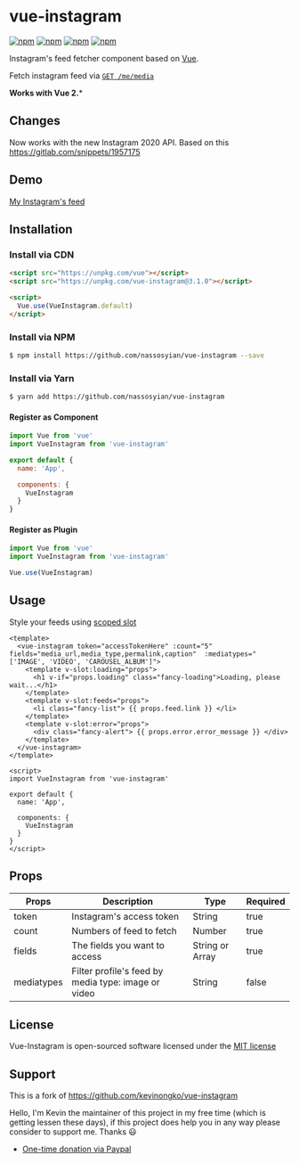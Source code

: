 # vue-instagram

[![npm](https://img.shields.io/npm/v/vue-instagram.svg)](https://www.npmjs.com/package/vue-instagram)
[![npm](https://img.shields.io/npm/dt/vue-instagram.svg)](https://www.npmjs.com/package/vue-instagram)
[![npm](https://img.shields.io/npm/dm/vue-instagram.svg)](https://www.npmjs.com/package/vue-instagram)
[![npm](https://img.shields.io/npm/l/vue-instagram.svg)](http://opensource.org/licenses/MIT)

Instagram's feed fetcher component based on [Vue](https://vuejs.org/).

Fetch instagram feed via [`GET /me/media`](https://graph.instagram.com/me/media/)

**Works with Vue 2.***

## Changes

Now works with the new Instagram 2020 API. 
Based on this https://gitlab.com/snippets/1957175

## Demo

[My Instagram's feed](https://kevinongko.github.io/vue-instagram/)

## Installation

### Install via CDN
```html
<script src="https://unpkg.com/vue"></script>
<script src="https://unpkg.com/vue-instagram@3.1.0"></script>

<script>
  Vue.use(VueInstagram.default)
</script>
```

### Install via NPM
```sh
$ npm install https://github.com/nassosyian/vue-instagram --save
```

### Install via Yarn
```sh
$ yarn add https://github.com/nassosyian/vue-instagram
```

#### Register as Component
```js
import Vue from 'vue'
import VueInstagram from 'vue-instagram'

export default {
  name: 'App',

  components: {
    VueInstagram
  }
}
```

#### Register as Plugin
```js
import Vue from 'vue'
import VueInstagram from 'vue-instagram'

Vue.use(VueInstagram)
```

## Usage

Style your feeds using [scoped slot](https://vuejs.org/v2/guide/components.html#Scoped-Slots)

```vue
<template>
  <vue-instagram token="accessTokenHere" :count="5" fields="media_url,media_type,permalink,caption"  :mediatypes="['IMAGE', 'VIDEO', 'CAROUSEL_ALBUM']">
    <template v-slot:loading="props">
      <h1 v-if="props.loading" class="fancy-loading">Loading, please wait...</h1>
    </template>
    <template v-slot:feeds="props">
      <li class="fancy-list"> {{ props.feed.link }} </li>
    </template>
    <template v-slot:error="props">
      <div class="fancy-alert"> {{ props.error.error_message }} </div>
    </template>
  </vue-instagram>
</template>

<script>
import VueInstagram from 'vue-instagram'

export default {
  name: 'App',

  components: {
    VueInstagram
  }
}
</script>

```

## Props
|Props|Description|Type|Required|
|-----|-----------|----|--------|
|token|Instagram's access token|String|true|
|count|Numbers of feed to fetch|Number|true
|fields|The fields you want to access|String or Array|true
|mediatypes|Filter profile's feed by media type: image or video|String|false

## License

Vue-Instagram is open-sourced software licensed under the [MIT license](http://opensource.org/licenses/MIT)

## Support

This is a fork of https://github.com/kevinongko/vue-instagram

Hello, I'm Kevin the maintainer of this project in my free time (which is getting lessen these days), if this project does help you in any way please consider to support me. Thanks :smiley:
- [One-time donation via Paypal](https://www.paypal.me/kevinongko)
